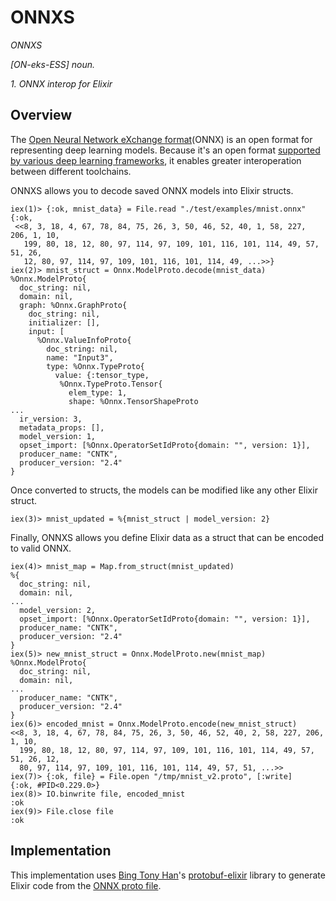 # ONNXS
_ONNXS_

_[ON-eks-ESS] noun._

_1. ONNX interop for Elixir_

## Overview

The [Open Neural Network eXchange format](https://onnx.ai/)(ONNX) is an open format for representing deep learning models.
Because it's an open format [supported by various deep learning frameworks](https://onnx.ai/supported-tools), it enables greater interoperation between different toolchains.

ONNXS allows you to decode saved ONNX models into Elixir structs.

```
iex(1)> {:ok, mnist_data} = File.read "./test/examples/mnist.onnx" 
{:ok,
 <<8, 3, 18, 4, 67, 78, 84, 75, 26, 3, 50, 46, 52, 40, 1, 58, 227, 206, 1, 10,
   199, 80, 18, 12, 80, 97, 114, 97, 109, 101, 116, 101, 114, 49, 57, 51, 26,
   12, 80, 97, 114, 97, 109, 101, 116, 101, 114, 49, ...>>}                 
iex(2)> mnist_struct = Onnx.ModelProto.decode(mnist_data)
%Onnx.ModelProto{
  doc_string: nil,
  domain: nil,
  graph: %Onnx.GraphProto{
    doc_string: nil,
    initializer: [],
    input: [
      %Onnx.ValueInfoProto{
        doc_string: nil,
        name: "Input3",
        type: %Onnx.TypeProto{ 
          value: {:tensor_type,
           %Onnx.TypeProto.Tensor{
             elem_type: 1,
             shape: %Onnx.TensorShapeProto
...
  ir_version: 3,
  metadata_props: [],
  model_version: 1,
  opset_import: [%Onnx.OperatorSetIdProto{domain: "", version: 1}],
  producer_name: "CNTK",
  producer_version: "2.4"
}
```

Once converted to structs, the models can be modified like any other Elixir struct.

```
iex(3)> mnist_updated = %{mnist_struct | model_version: 2}
```

Finally, ONNXS allows you define Elixir data as a struct that can be encoded to valid ONNX.

```
iex(4)> mnist_map = Map.from_struct(mnist_updated)        
%{
  doc_string: nil,
  domain: nil,
...
  model_version: 2,
  opset_import: [%Onnx.OperatorSetIdProto{domain: "", version: 1}],
  producer_name: "CNTK",
  producer_version: "2.4"
}
iex(5)> new_mnist_struct = Onnx.ModelProto.new(mnist_map)
%Onnx.ModelProto{
  doc_string: nil,
  domain: nil,
...
  producer_name: "CNTK",
  producer_version: "2.4"
}
iex(6)> encoded_mnist = Onnx.ModelProto.encode(new_mnist_struct)         
<<8, 3, 18, 4, 67, 78, 84, 75, 26, 3, 50, 46, 52, 40, 2, 58, 227, 206, 1, 10,
  199, 80, 18, 12, 80, 97, 114, 97, 109, 101, 116, 101, 114, 49, 57, 51, 26, 12,
  80, 97, 114, 97, 109, 101, 116, 101, 114, 49, 57, 51, ...>>
iex(7)> {:ok, file} = File.open "/tmp/mnist_v2.proto", [:write]
{:ok, #PID<0.229.0>}
iex(8)> IO.binwrite file, encoded_mnist
:ok
iex(9)> File.close file
:ok
```

## Implementation

This implementation uses [Bing Tony Han](https://github.com/tony612/protobuf-elixir)'s [protobuf-elixir](https://github.com/tony612/protobuf-elixir) library to generate Elixir code from the [ONNX proto file](https://github.com/onnx/onnx/blob/master/onnx/onnx.proto).
